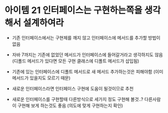 # 아이템 21 인터페이스는 구현하는쪽을 생각해서 설계하여라
* 기존 인터페이스에서는 구현체를 깨지 않고 인터페이스에 메서드를 추가할 방법이 없음
* 자바 7까지는 기존에 없었던 메서드가 인터페이스에 들어갈거라고 생각하지도 않음 (디폴드 메서드가 있다면 모든 구현 클래스에 디폴트 메서드가 삽입됨)

* 기존에 있는 인터페이스에 디폴트 메서드로 새 메서드 추가하는것은 피해야함 (이미 메서드가 있을지도 모르기 때문)
* 새로운 인터페이스라면 인터페이스 구현에 도움이 될것이므로 추천
* 새로운 인터페이스를 구현할때 다른방식으로 세가지 정도 구현해 볼것..? 다른사람이 구현해 보게 하는것도 좋음 (의도에 맞게 구현하는지 확인)